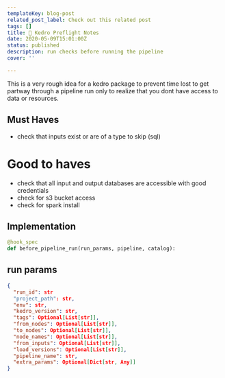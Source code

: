 ```yaml
---
templateKey: blog-post
related_post_label: Check out this related post
tags: []
title: 📝 Kedro Preflight Notes
date: 2020-05-09T15:01:00Z
status: published
description: run checks before running the pipeline
cover: ''

---
```


This is a very rough idea for a kedro package to prevent time lost to get partway through a pipeline run only to realize that you dont have access to data or resources.

## Must Haves

* check that inputs exist or are of a type to skip (sql)

# Good to haves
* check that all input and output databases are accessible with good credentials
* check for s3 bucket access
* check for spark install


## Implementation

``` python
@hook_spec
def before_pipeline_run(run_params, pipeline, catalog):

```

## run params
``` json
{
  "run_id": str
  "project_path": str,
  "env": str,
  "kedro_version": str,
  "tags": Optional[List[str]],
  "from_nodes": Optional[List[str]],
  "to_nodes": Optional[List[str]],
  "node_names": Optional[List[str]],
  "from_inputs": Optional[List[str]],
  "load_versions": Optional[List[str]],
  "pipeline_name": str,
  "extra_params": Optional[Dict[str, Any]]
}
```
